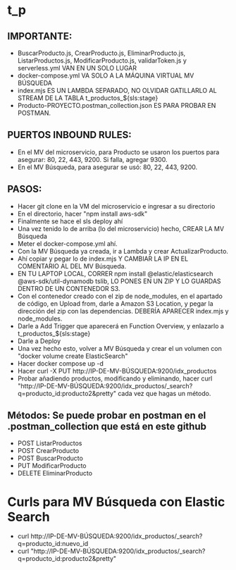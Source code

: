 # t_p

## IMPORTANTE:
- BuscarProducto.js, CrearProducto.js, EliminarProducto.js, ListarProductos.js, ModificarProducto.js, validarToken.js y serverless.yml VAN EN UN SOLO LUGAR
- docker-compose.yml VA SOLO A LA MÁQUINA VIRTUAL MV BÚSQUEDA
- index.mjs ES UN LAMBDA SEPARADO, NO OLVIDAR GATILLARLO AL STREAM DE LA TABLA t_productos_${sls:stage}
- Producto-PROYECTO.postman_collection.json ES PARA PROBAR EN POSTMAN.

## PUERTOS INBOUND RULES:
- En el MV del microservicio, para Producto se usaron los puertos para asegurar: 80, 22, 443, 9200. Si falla, agregar 9300.
- En el MV Búsqueda, para asegurar se usó: 80, 22, 443, 9200.
## PASOS:
- Hacer git clone en la VM del microservicio e ingresar a su directorio
- En el directorio, hacer "npm install aws-sdk"
- Finalmente se hace el sls deploy ahí
- Una vez tenido lo de arriba (lo del microservicio) hecho, CREAR LA MV Búsqueda
- Meter el docker-compose.yml ahí.
- Con la MV Búsqueda ya creada, ir a Lambda y crear ActualizarProducto.
- Ahí copiar y pegar lo de index.mjs Y CAMBIAR LA IP EN EL COMENTARIO AL DEL MV Búsqueda.
- EN TU LAPTOP LOCAL, CORRER npm install @elastic/elasticsearch @aws-sdk/util-dynamodb tslib, LO PONES EN UN ZIP Y LO GUARDAS DENTRO DE UN CONTENEDOR S3.
- Con el contenedor creado con el zip de node_modules, en el apartado de código, en Upload from, darle a Amazon S3 Location, y pegar la dirección del zip con las dependencias. DEBERÍA APARECER index.mjs y node_modules.
- Darle a Add Trigger que aparecerá en Function Overview, y enlazarlo a t_productos_${sls:stage}
- Darle a Deploy
- Una vez hecho esto, volver a MV Búsqueda y crear el un volumen con "docker volume create ElasticSearch"
- Hacer docker compose up -d
- Hacer curl -X PUT http://IP-DE-MV-BÚSQUEDA:9200/idx_productos
- Probar añadiendo productos, modificando y eliminando, hacer curl "http://IP-DE-MV-BÚSQUEDA:9200/idx_productos/_search?q=producto_id:producto2&pretty" cada vez que hagas un método.

## Métodos: Se puede probar en postman en el .postman_collection que está en este github
- POST ListarProductos
- POST CrearProducto
- POST BuscarProducto
- PUT ModificarProducto
- DELETE EliminarProducto

# Curls para MV Búsqueda con Elastic Search
- curl http://IP-DE-MV-BÚSQUEDA:9200/idx_productos/_search?q=producto_id:nuevo_id
- curl "http://IP-DE-MV-BÚSQUEDA:9200/idx_productos/_search?q=producto_id:producto2&pretty"
